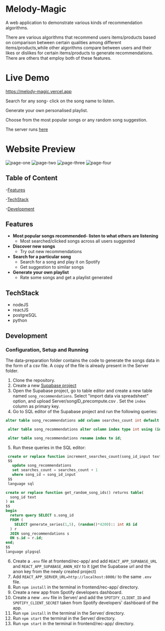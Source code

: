 # Melody-Magic
A web application to demonstrate various kinds of recommendation algorithms. 

There are various algorithms that recommend users items/products based on comparison between certain 
qualities among different items/products,while other algorithms compare between users and their likes 
or dislikes for certain items/products to generate recommendations. There are others that employ both of these features.

# Live Demo
https://melody-magic.vercel.app

Search for any song- click on the song name to listen.

Generate your own personalised playlist.

Choose from the most popular songs or any random song suggestion.

The server runs [here](https://melody-magic-production.up.railway.app)

# Website Preview
![page-one](https://user-images.githubusercontent.com/71892789/170827537-f0f7a451-4ae0-4c98-94c7-7b4ac24c41c9.jpg)
![page-two](https://user-images.githubusercontent.com/71892789/170827590-cf0dd531-dad2-461f-84d1-8ef3000ae6e2.jpg)
![page-three](https://user-images.githubusercontent.com/71892789/170827601-56ca85b7-0bea-412a-9054-7c9c13db2b2f.jpg)
![page-four](https://user-images.githubusercontent.com/71892789/170827607-3b341d31-e877-4b61-b2bd-c914f2d987cd.jpg)

## Table of Content
  -[Features](#features)

-[TechStack](#techstack)

-[Development](#development)
## Features
- **Most popular songs recommended- listen to what others are listening**
  - Most searched/clicked songs across all users suggested
- **Discover new songs**
  - Try out new recommendations
- **Search for a particular song**
  - Search for a song and play it on Spotify
  - Get suggestion to similar songs
- **Generate your own playlist**
  - Rate some songs and get a playlist generated
 
 ## TechStack
   - nodeJS
   - reactJS
   - postgreSQL
   - python
 
 ## Development
 ### Configuration, Setup and Running 
  
   The data-preparation folder contains the code to generate the songs data in the form of a csv file. A copy of the file is already present in the Server folder.
   
   1. Clone the repository.
   2. Create a new [Supabase project](https://supabase.com/)
   3. Open the Supabase project, go to table editor and create a new table named `song_recommendations`. Select "import data via spreadsheet" option, and upload Server/songID_precompute.csv . Set the `index` column as primary key.
   4. Go to SQL editor of the Supabase project and run the following queries:
   ```sql
   alter table song_recommendations add column searches_count int default 0;
  ```
  ```sql
   alter table song_recommendations alter column index type int using (index::int);
  ```
  ```sql
   alter table song_recommendations rename index to id;
  ```
    
 5. Run these queries in the SQL editor:
 ```sql   
  create or replace function increment_searches_count(song_id_input text) returns void as 
  $$
    update song_recommendations
    set searches_count = searches_count + 1
    where song_id = song_id_input
  $$
  language sql
```    

```sql   
create or replace function get_random_song_ids() returns table(
  song_id text
) as
$$
begin 
  return query SELECT s.song_id
  FROM (
    SELECT generate_series(1,5), (random()*4200):: int AS id
  ) r
  JOIN song_recommendations s
  ON s.id = r.id;
end;
$$
language plpgsql
 ```
 
 6. Create a `.env` file at frontend/rec-app/ and add `REACT_APP_SUPABASE_URL` and `REACT_APP_SUPABASE_ANON_KEY` to it (get the Supabase url and the anon key
    from the newly created project)
 7. Add `REACT_APP_SERVER_URL=http://localhost:8000/` to the same `.env` file.
 8. Run `npm install` in the terminal in frontend/rec-app/ directory.
 9. Create a new app from Spotify developers dashboard.
 10. Create a new `.env` file in Server/ and add the `SPOTIFY_CLIENT_ID` and `SPOTIFY_CLIENT_SECRET` taken from Spotify developers' dashboard of the app.
 11. Run `npm install` in the terminal in the Server/ directory.
 12. Run `npm start` the terminal in the Server/ directory.
 13. Run `npm start` in the terminal in frontend/rec-app/ directory.
  
